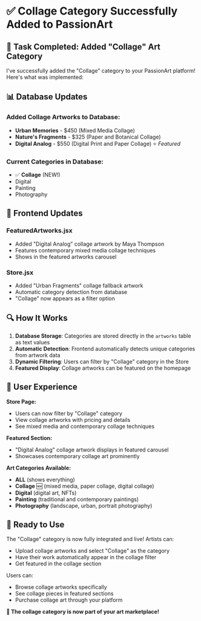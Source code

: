 # ✅ Collage Category Successfully Added to PassionArt

## 🎨 **Task Completed: Added "Collage" Art Category**

I've successfully added the "Collage" category to your PassionArt platform! Here's what was implemented:

## 📊 **Database Updates**

### **Added Collage Artworks to Database:**
- **Urban Memories** - $450 (Mixed Media Collage)
- **Nature's Fragments** - $325 (Paper and Botanical Collage) 
- **Digital Analog** - $550 (Digital Print and Paper Collage) ⭐ *Featured*

### **Current Categories in Database:**
- ✅ **Collage** (NEW!)
- Digital
- Painting
- Photography

## 🎯 **Frontend Updates**

### **FeaturedArtworks.jsx**
- Added "Digital Analog" collage artwork by Maya Thompson
- Features contemporary mixed media collage techniques
- Shows in the featured artworks carousel

### **Store.jsx**
- Added "Urban Fragments" collage fallback artwork
- Automatic category detection from database
- "Collage" now appears as a filter option

## 🔍 **How It Works**

1. **Database Storage**: Categories are stored directly in the `artworks` table as text values
2. **Automatic Detection**: Frontend automatically detects unique categories from artwork data
3. **Dynamic Filtering**: Users can filter by "Collage" category in the Store
4. **Featured Display**: Collage artworks can be featured on the homepage

## 🌟 **User Experience**

**Store Page:**
- Users can now filter by "Collage" category
- View collage artworks with pricing and details
- See mixed media and contemporary collage techniques

**Featured Section:**
- "Digital Analog" collage artwork displays in featured carousel
- Showcases contemporary collage art prominently

**Art Categories Available:**
- **ALL** (shows everything)
- **Collage** 🆕 (mixed media, paper collage, digital collage)
- **Digital** (digital art, NFTs)
- **Painting** (traditional and contemporary paintings)  
- **Photography** (landscape, urban, portrait photography)

## 🚀 **Ready to Use**

The "Collage" category is now fully integrated and live! Artists can:
- Upload collage artworks and select "Collage" as the category
- Have their work automatically appear in the collage filter
- Get featured in the collage section

Users can:
- Browse collage artworks specifically
- See collage pieces in featured sections
- Purchase collage art through your platform

**🎉 The collage category is now part of your art marketplace!**
